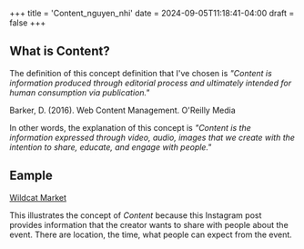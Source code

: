 +++
title = 'Content_nguyen_nhi'
date = 2024-09-05T11:18:41-04:00
draft = false
+++
## What is Content?

The definition of this concept definition that I've chosen is *"Content is information produced through editorial process and ultimately intended for human consumption via publication."*

Barker, D. (2016). Web Content Management. O'Reilly Media

In other words, the explanation of this concept is *"Content is the information expressed through video, audio, images that we create with the intention to share, educate, and engage with people."*

## Eample
[Wildcat Market](https://www.instagram.com/p/C_hCiHePi_R/?utm_source=ig_web_copy_link)

This illustrates the concept of *Content* because this Instagram post provides information that the creator wants to share with people about the event. There are location, the time, what people can expect from the event.